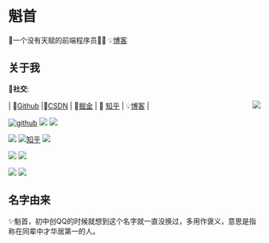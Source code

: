 # 魁首

🔔一个没有天赋的前端程序员👨‍💻  💡[博客](https://blog.lijianlin.com.cn/)

## 关于我

🔰**社交**:

| 🤖[Github](https://github.com/kuishou68) |🔑[CSDN](https://blog.csdn.net/weixin_44019370?spm=1010.2135.3001.5421) | 💎[掘金](https://juejin.cn/user/3817931570691031/posts) | 📖 [知乎](https://www.zhihu.com/people/kui-shou-27-41/posts) | 💡[博客](https://blog.lijianlin.com.cn/) |
<img align="right" src="https://github-readme-stats.vercel.app/api?username=kuishou68&theme=vue&show_icons=true&icon_color=41b883&text_color=718096&hide_title=true" />

[![github](https://img.shields.io/github/stars/kuishou68?logo=github&logoColor=Stars)](https://github.com/kuishou68)   [![](https://img.shields.io/badge/CSDN-1w%2B%E8%AE%BF%E9%97%AE%E9%87%8F-%23fc5531)](https://blog.csdn.net/weixin_44019370?type=blog)    [![](https://img.shields.io/badge/%E6%8E%98%E9%87%91-%40%E9%AD%81%E9%A6%96-blue&logo=zhihu)](https://juejin.cn/user/3817931570691031/posts)

[![](https://img.shields.io/badge/%E6%80%9D%E5%90%A6-%40%E9%AD%81%E9%A6%96-%2300965e)](https://segmentfault.com/u/kuishou68/articles)    [![知乎](https://img.shields.io/badge/%E7%9F%A5%E4%B9%8E-%40%E9%AD%81%E9%A6%96-blue)](https://www.zhihu.com/people/kui-shou-27-41/posts)     [![](https://img.shields.io/badge/%E7%AE%80%E4%B9%A6-%40%E9%AD%81%E9%A6%96-%23ea6f5a)](https://www.jianshu.com/u/8c98d22e8959)

[![](https://img.shields.io/badge/%E7%A0%81%E4%BA%91-%E9%A2%86%E7%A7%805858-%23d92b2f)](https://gitee.com/lingxiu5858) [![](https://img.shields.io/badge/%E9%AD%81%E9%A6%96%E5%8D%9A%E5%AE%A2-blog.lijianlin.com.cn-%23a000a0)](https://blog.lijianlin.com.cn/)  

[![](https://img.shields.io/badge/dynamic/json?color=%23ff69b4&label=%E5%93%94%E5%93%A9%E5%93%94%E5%93%A9&query=%24.data.totalSubs&suffix=%20%20%E7%B2%89%E4%B8%9D%20&url=https%3A%2F%2Fapi.spencerwoo.com%2Fsubstats%2F%3Fsource%3Dbilibili%26queryKey%3D488055374&logo=bilibili)](https://space.bilibili.com/488055374/dynamic) [![](https://img.shields.io/badge/InfoQ-%E9%AD%81%E9%A6%96-%231458d4)](https://www.infoq.cn/profile/C952AE32689EE7/publish)

## 名字由来

✨魁首，初中创QQ的时候就想到这个名字就一直没换过，多用作褒义，意思是指称在同辈中才华居第一的人。


